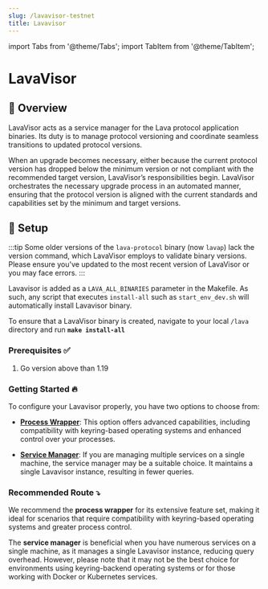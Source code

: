 ```yaml
---
slug: /lavavisor-testnet
title: Lavavisor
---
```



import Tabs from '@theme/Tabs';
import TabItem from '@theme/TabItem';

# **LavaVisor**


## 📄 Overview 
LavaVisor acts as a service manager for the Lava protocol application binaries. Its duty is to manage protocol versioning and coordinate seamless transitions to updated protocol versions.

When an upgrade becomes necessary, either because the current protocol version has dropped below the minimum version or not compliant with the recommended target version, LavaVisor’s responsibilities begin. LavaVisor orchestrates the necessary upgrade process in an automated manner, ensuring that the protocol version is aligned with the current standards and capabilities set by the minimum and target versions.

## 🧰 Setup

:::tip
Some older versions of the `lava-protocol` binary (now `lavap`) lack the version command, which LavaVisor employs to validate binary versions. Please ensure you've updated to the most recent version of LavaVisor or you may face errors.
:::

Lavavisor is added as a `LAVA_ALL_BINARIES` parameter in the Makefile. As such, any script that executes `install-all` such as `start_env_dev.sh` will automatically install Lavavisor binary. 

To ensure that a LavaVisor binary is created, navigate to your local `/lava` directory and run  **`make install-all`**


### Prerequisites ✅

1. Go version above than 1.19

### Getting Started 🔥

To configure your Lavavisor properly, you have two options to choose from:

- [**Process Wrapper**](/lavavisor-wrap-testnet): This option offers advanced capabilities, including compatibility with keyring-based operating systems and enhanced control over your processes.

- [**Service Manager**](/lavavisor-services-testnet): If you are managing multiple services on a single machine, the service manager may be a suitable choice. It maintains a single Lavavisor instance, resulting in fewer queries.

### Recommended Route ⤵️

We recommend the **process wrapper** for its extensive feature set, making it ideal for scenarios that require compatibility with keyring-based operating systems and greater process control.

The **service manager** is beneficial when you have numerous services on a single machine, as it manages a single Lavavisor instance, reducing query overhead. However, please note that it may not be the best choice for environments using keyring-backend operating systems or for those working with Docker or Kubernetes services.

